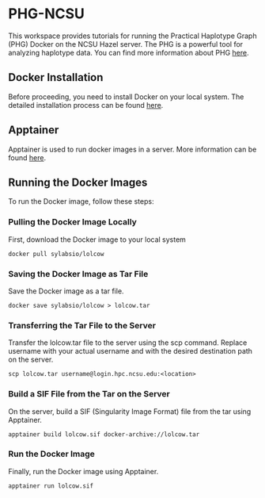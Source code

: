 # PHG-NCSU
This workspace provides tutorials for running the Practical Haplotype Graph (PHG) Docker on the NCSU Hazel server. The PHG is a powerful tool for analyzing haplotype data. You can find more information about PHG [here](https://academic.oup.com/bioinformatics/article/38/15/3698/6617344).

## Docker Installation
Before proceeding, you need to install Docker on your local system. The detailed installation process can be found [here](https://docs.docker.com/desktop/install/mac-install/).
## Apptainer 
Apptainer is used to run docker images in a server. More information can be found [here](https://apptainer.org/docs/user/latest/quick_start.html).

## Running the Docker Images
To run the Docker image, follow these steps:
### Pulling the Docker Image Locally
First, download the Docker image to your local system
```
docker pull sylabsio/lolcow
```
### Saving the Docker Image as Tar File
Save the Docker image as a tar file. 
```
docker save sylabsio/lolcow > lolcow.tar
```
### Transferring the Tar File to the Server
Transfer the lolcow.tar file to the server using the scp command. Replace username with your actual username and <location> with the desired destination path on the server.
```
scp lolcow.tar username@login.hpc.ncsu.edu:<location>
```
### Build a SIF File from the Tar on the Server
On the server, build a SIF (Singularity Image Format) file from the tar using Apptainer.
```
apptainer build lolcow.sif docker-archive://lolcow.tar
```
### Run the Docker Image
Finally, run the Docker image using Apptainer.
```
apptainer run lolcow.sif
```

